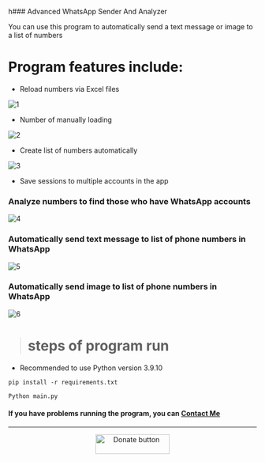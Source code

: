 h### Advanced WhatsApp Sender And Analyzer

You can use this program to automatically send a text message or image to a list of numbers

# Program features include:

- Reload numbers via Excel files

![1](https://user-images.githubusercontent.com/53658372/162801064-a4e493f5-c3ce-404a-8bb7-cd4e20d7dbd9.gif)

- Number of manually loading

![2](https://user-images.githubusercontent.com/53658372/162882369-907c52e5-8c7f-426c-85f9-8369c4a276fc.gif)

- Create list of numbers automatically

![3](https://user-images.githubusercontent.com/53658372/162882662-1ef5f022-4c73-44dd-b2c9-797e11f2643f.gif)

- Save sessions to multiple accounts in the app

### Analyze numbers to find those who have WhatsApp accounts

![4](https://user-images.githubusercontent.com/53658372/162881010-f0d04bd5-d035-4614-828f-f7fe0159fb4c.gif)

### Automatically send text message to list of phone numbers in WhatsApp

![5](https://user-images.githubusercontent.com/53658372/162883037-d53d3ace-b07c-48b5-87f8-41b99bcbc242.gif)

### Automatically send image to list of phone numbers in WhatsApp

![6](https://user-images.githubusercontent.com/53658372/162881707-6d8fbec5-4cda-4e18-9e6f-9b6eb22d8b90.gif)

> # **steps of program run**

- Recommended to use Python version 3.9.10

`pip install -r requirements.txt`

`Python main.py`

#### If you have problems running the program, you can <a href="https://t.me/Hiding" target="_blank">Contact Me</a>

<hr>
<p align="center">
<a href="https://py.pord.ir/donate/" target="_blank" align="center"><img src="https://py.pord.ir/donate/donate_button.png" border="0" width="150" height="40" alt="Donate button" title="Donate" /></a>
</p>
